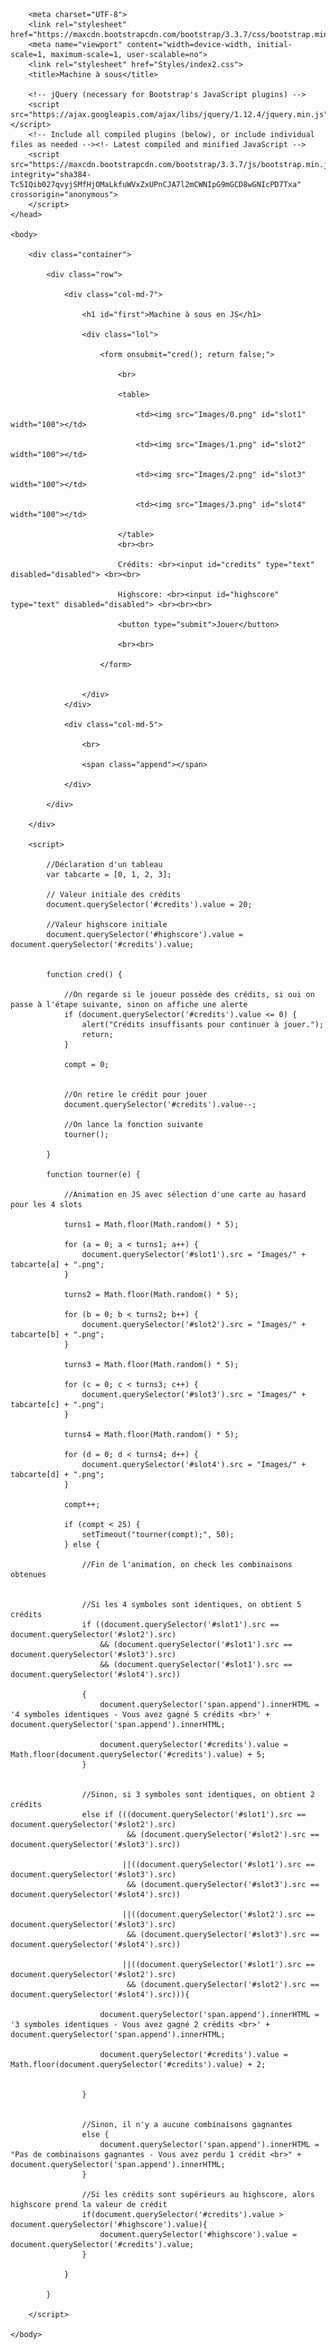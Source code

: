 <!DOCTYPE html>
<html lang="en">
    <head>

        <meta charset="UTF-8">
        <link rel="stylesheet" href="https://maxcdn.bootstrapcdn.com/bootstrap/3.3.7/css/bootstrap.min.css">
        <meta name="viewport" content="width=device-width, initial-scale=1, maximum-scale=1, user-scalable=no">
        <link rel="stylesheet" href="Styles/index2.css">
        <title>Machine à sous</title>

        <!-- jQuery (necessary for Bootstrap's JavaScript plugins) -->
        <script src="https://ajax.googleapis.com/ajax/libs/jquery/1.12.4/jquery.min.js"></script>
        <!-- Include all compiled plugins (below), or include individual files as needed --><!- Latest compiled and minified JavaScript -->
        <script src="https://maxcdn.bootstrapcdn.com/bootstrap/3.3.7/js/bootstrap.min.js" integrity="sha384-Tc5IQib027qvyjSMfHjOMaLkfuWVxZxUPnCJA7l2mCWNIpG9mGCD8wGNIcPD7Txa" crossorigin="anonymous">
        </script>
    </head>

    <body>

        <div class="container">

            <div class="row">

                <div class="col-md-7">

                    <h1 id="first">Machine à sous en JS</h1>

                    <div class="lol">

                        <form onsubmit="cred(); return false;">

                            <br>

                            <table>

                                <td><img src="Images/0.png" id="slot1" width="100"></td>

                                <td><img src="Images/1.png" id="slot2" width="100"></td>

                                <td><img src="Images/2.png" id="slot3" width="100"></td>

                                <td><img src="Images/3.png" id="slot4" width="100"></td>

                            </table>
                            <br><br>

                            Crédits: <br><input id="credits" type="text" disabled="disabled"> <br><br>

                            Highscore: <br><input id="highscore" type="text" disabled="disabled"> <br><br><br>

                            <button type="submit">Jouer</button>

                            <br><br>

                        </form>    


                    </div>
                </div>

                <div class="col-md-5">

                    <br>

                    <span class="append"></span>

                </div>

            </div>

        </div>

        <script>

            //Déclaration d'un tableau
            var tabcarte = [0, 1, 2, 3];

            // Valeur initiale des crédits
            document.querySelector('#credits').value = 20;

            //Valeur highscore initiale
            document.querySelector('#highscore').value = document.querySelector('#credits').value;


            function cred() {

                //On regarde si le joueur possède des crédits, si oui on passe à l'étape suivante, sinon on affiche une alerte
                if (document.querySelector('#credits').value <= 0) {
                    alert("Crédits insuffisants pour continuer à jouer.");
                    return;
                }

                compt = 0;


                //On retire le crédit pour jouer
                document.querySelector('#credits').value--;

                //On lance la fonction suivante
                tourner();

            }

            function tourner(e) {

                //Animation en JS avec sélection d'une carte au hasard pour les 4 slots

                turns1 = Math.floor(Math.random() * 5);

                for (a = 0; a < turns1; a++) {
                    document.querySelector('#slot1').src = "Images/" + tabcarte[a] + ".png";
                }

                turns2 = Math.floor(Math.random() * 5);

                for (b = 0; b < turns2; b++) {
                    document.querySelector('#slot2').src = "Images/" + tabcarte[b] + ".png";
                }

                turns3 = Math.floor(Math.random() * 5);

                for (c = 0; c < turns3; c++) {
                    document.querySelector('#slot3').src = "Images/" + tabcarte[c] + ".png";
                }

                turns4 = Math.floor(Math.random() * 5);

                for (d = 0; d < turns4; d++) {
                    document.querySelector('#slot4').src = "Images/" + tabcarte[d] + ".png";
                }

                compt++;

                if (compt < 25) {
                    setTimeout("tourner(compt);", 50);
                } else {

                    //Fin de l'animation, on check les combinaisons obtenues


                    //Si les 4 symboles sont identiques, on obtient 5 crédits
                    if ((document.querySelector('#slot1').src == document.querySelector('#slot2').src) 
                        && (document.querySelector('#slot1').src == document.querySelector('#slot3').src) 
                        && (document.querySelector('#slot1').src == document.querySelector('#slot4').src)) 

                    {
                        document.querySelector('span.append').innerHTML = '4 symboles identiques - Vous avez gagné 5 crédits <br>' + document.querySelector('span.append').innerHTML;

                        document.querySelector('#credits').value = Math.floor(document.querySelector('#credits').value) + 5;
                    }


                    //Sinon, si 3 symboles sont identiques, on obtient 2 crédits
                    else if (((document.querySelector('#slot1').src == document.querySelector('#slot2').src) 
                              && (document.querySelector('#slot2').src == document.querySelector('#slot3').src)) 

                             ||((document.querySelector('#slot1').src == document.querySelector('#slot3').src) 
                              && (document.querySelector('#slot3').src == document.querySelector('#slot4').src)) 
                             
                             ||((document.querySelector('#slot2').src == document.querySelector('#slot3').src) 
                              && (document.querySelector('#slot3').src == document.querySelector('#slot4').src)) 
                             
                             ||((document.querySelector('#slot1').src == document.querySelector('#slot2').src) 
                              && (document.querySelector('#slot2').src == document.querySelector('#slot4').src))){

                        document.querySelector('span.append').innerHTML = '3 symboles identiques - Vous avez gagné 2 crédits <br>' + document.querySelector('span.append').innerHTML;

                        document.querySelector('#credits').value = Math.floor(document.querySelector('#credits').value) + 2;


                    }


                    //Sinon, il n'y a aucune combinaisons gagnantes
                    else {
                        document.querySelector('span.append').innerHTML = "Pas de combinaisons gagnantes - Vous avez perdu 1 crédit <br>" + document.querySelector('span.append').innerHTML;
                    }

                    //Si les crédits sont supérieurs au highscore, alors highscore prend la valeur de crédit
                    if(document.querySelector('#credits').value > document.querySelector('#highscore').value){
                        document.querySelector('#highscore').value = document.querySelector('#credits').value;
                    }

                }

            }

        </script>

    </body>

</html>
